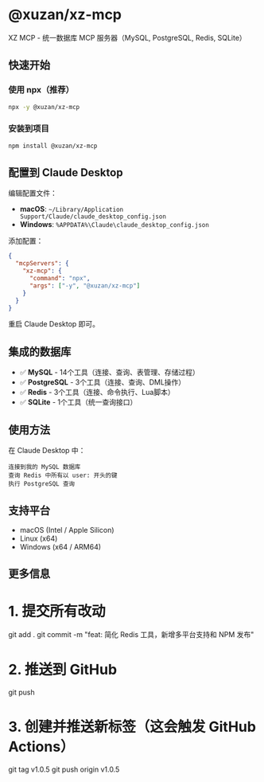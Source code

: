 # @xuzan/xz-mcp

XZ MCP - 统一数据库 MCP 服务器（MySQL, PostgreSQL, Redis, SQLite）

## 快速开始

### 使用 npx（推荐）

```bash
npx -y @xuzan/xz-mcp
```

### 安装到项目

```bash
npm install @xuzan/xz-mcp
```

## 配置到 Claude Desktop

编辑配置文件：
- **macOS**: `~/Library/Application Support/Claude/claude_desktop_config.json`
- **Windows**: `%APPDATA%\Claude\claude_desktop_config.json`

添加配置：

```json
{
  "mcpServers": {
    "xz-mcp": {
      "command": "npx",
      "args": ["-y", "@xuzan/xz-mcp"]
    }
  }
}
```

重启 Claude Desktop 即可。

## 集成的数据库

- ✅ **MySQL** - 14个工具（连接、查询、表管理、存储过程）
- ✅ **PostgreSQL** - 3个工具（连接、查询、DML操作）
- ✅ **Redis** - 3个工具（连接、命令执行、Lua脚本）
- ✅ **SQLite** - 1个工具（统一查询接口）

## 使用方法

在 Claude Desktop 中：

```
连接到我的 MySQL 数据库
查询 Redis 中所有以 user: 开头的键
执行 PostgreSQL 查询
```

## 支持平台

- macOS (Intel / Apple Silicon)
- Linux (x64)
- Windows (x64 / ARM64)

## 更多信息
# 1. 提交所有改动
git add .
git commit -m "feat: 简化 Redis 工具，新增多平台支持和 NPM 发布"

# 2. 推送到 GitHub
git push

# 3. 创建并推送新标签（这会触发 GitHub Actions）
git tag v1.0.5
git push origin v1.0.5